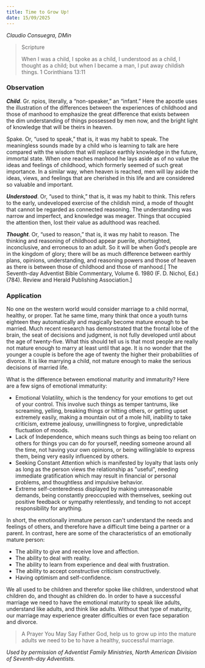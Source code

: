 ```yaml
---
title: Time to Grow Up!
date: 15/09/2025
---
```


_Claudio Consuegra, DMin_

> <p>Scripture</p>
> When I was a child, I spoke as a child, I understood as a child, I thought as a child; but when I became a man, I put away childish things. 1 Corinthians 13:11

### Observation

**_Child_**. Gr. npios, literally, a “non-speaker,” an “infant.” Here the apostle uses the illustration of the differences between the experiences of childhood and those of manhood to emphasize the great difference that exists between the dim understanding of things possessed by men now, and the bright light of knowledge that will be theirs in heaven.

Spake. Or, “used to speak,” that is, it was my habit to speak. The meaningless sounds made by a child who is learning to talk are here compared with the wisdom that will replace earthly knowledge in the future, immortal state. When one reaches manhood he lays aside as of no value the ideas and feelings of childhood, which formerly seemed of such great importance. In a similar way, when heaven is reached, men will lay aside the ideas, views, and feelings that are cherished in this life and are considered so valuable and important.

_**Understood**_. Or, “used to think,” that is, it was my habit to think. This refers to the early, undeveloped exercise of the childish mind, a mode of thought that cannot be regarded as connected reasoning. The understanding was narrow and imperfect, and knowledge was meager. Things that occupied the attention then, lost their value as adulthood was reached.

**_Thought_**. Or, “used to reason,” that is, it was my habit to reason. The thinking and reasoning of childhood appear puerile, shortsighted, inconclusive, and erroneous to an adult. So it will be when God’s people are in the kingdom of glory; there will be as much difference between earthly plans, opinions, understanding, and reasoning powers and those of heaven as there is between those of childhood and those of manhood.[ The Seventh-day Adventist Bible Commentary, Volume 6. 1980 (F. D. Nichol, Ed.) (784). Review and Herald Publishing Association.]

### Application

No one on the western world would consider marriage to a child normal, healthy, or proper. Tat he same time, many think that once a youth turns eighteen they automatically and magically become mature enough to be married. Much recent research has demonstrated that the frontal lobe of the brain, the seat of decisions and judgment, is not fully developed until about the age of twenty-five. What this should tell us is that most people are really not mature enough to marry at least until that age. It is no wonder that the younger a couple is before the age of twenty the higher their probabilities of divorce. It is like marrying a child, not mature enough to make the serious decisions of married life.

What is the difference between emotional maturity and immaturity? Here are a few signs of emotional immaturity:

- Emotional Volatility, which is the tendency for your emotions to get out of your control. This involve such things as temper tantrums, like screaming, yelling, breaking things or hitting others, or getting upset extremely easily, making a mountain out of a mole hill, inability to take criticism, extreme jealousy, unwillingness to forgive, unpredictable fluctuation of moods.
- Lack of Independence, which means such things as being too reliant on others for things you can do for yourself, needing someone around all the time, not having your own opinions, or being willing/able to express them, being very easily influenced by others.
- Seeking Constant Attention which is manifested by loyalty that lasts only as long as the person views the relationship as "useful", needing immediate gratification which may result in financial or personal problems, and thoughtless and impulsive behavior.
- Extreme self-centeredness displayed by making unreasonable demands, being constantly preoccupied with themselves, seeking out positive feedback or sympathy relentlessly, and tending to not accept responsibility for anything.

In short, the emotionally immature person can't understand the needs and feelings of others, and therefore have a difficult time being a partner or a parent. In contrast, here are some of the characteristics of an emotionally mature person:

- The ability to give and receive love and affection.
- The ability to deal with reality.
- The ability to learn from experience and deal with frustration.
- The ability to accept constructive criticism constructively.
- Having optimism and self-confidence.

We all used to be children and therefor spoke like children, understood what children do, and thought as children do. In order to have a successful marriage we need to have the emotional maturity to speak like adults, understand like adults, and think like adults. Without that type of maturity, our marriage may experience greater difficulties or even face separation and divorce.

> <callout>A Prayer You May Say</callout>
> Father God, help us to grow up into the mature adults we need to be to have a healthy, successful marriage.

_Used by permission of Adventist Family Ministries, North American Division of Seventh-day Adventists._